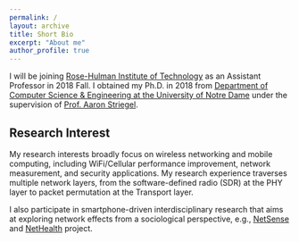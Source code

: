 ```yaml
---
permalink: /
layout: archive
title: Short Bio
excerpt: "About me"
author_profile: true
---
```


I will be joining [Rose-Hulman Institute of Technology](https://www.rose-hulman.edu) as an Assistant Professor in 2018 Fall. I obtained my Ph.D. in 2018 from [Department of Computer Science & Engineering at the University of Notre Dame](http://cse.nd.edu/) under the supervision of [Prof. Aaron Striegel](http://sites.nd.edu/aaron-striegel/).


Research Interest
------
My research interests broadly focus on wireless networking and mobile computing, including WiFi/Cellular performance improvement, network measurement, and security applications. My research experience traverses multiple network layers, from the software-defined radio (SDR) at the PHY layer to packet permutation at the Transport layer.

I also participate in smartphone-driven interdisciplinary research that aims at exploring network effects from a sociological perspective, e.g., [NetSense](http://netsense.nd.edu/about.html) and [NetHealth](http://http://nethealth.nd.edu/)  project. 

